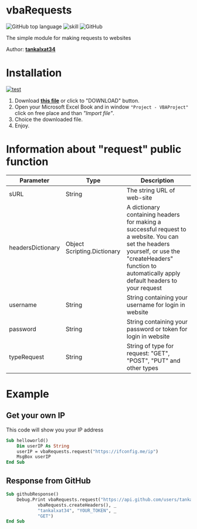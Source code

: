 # vbaRequests
![GitHub top language](https://img.shields.io/github/languages/top/tankalxat34/vbaRequests)
![skill](https://img.shields.io/badge/Microsoft%20Excel%20VBA-107C41?logo=microsoft&logoColor=white)
![GitHub](https://img.shields.io/github/license/tankalxat34/vbaRequests?logo=github&logoColor=white)

The simple module for making requests to websites

Author: **[tankalxat34](https://github.com/tankalxat34)**

# Installation
[![test](https://img.shields.io/badge/-download-brightgreen?style=for-the-badge)](https://github.com/tankalxat34/vbaRequests/raw/main/vbaRequests.bas)

1. Download **[this file](https://github.com/tankalxat34/vbaRequests/raw/main/vbaRequests.bas)** or click to "DOWNLOAD" button.
2. Open your Microsoft Excel Book and in window `"Project - VBAProject"` click on free place and than *"Import file"*.
3. Choice the downloaded file.
4. Enjoy.

# Information about "request" public function

|     Parameter     |            Type             |                                  Description                                  |
|-------------------|-----------------------------|-------------------------------------------------------------------------------|
| sURL              | String                      | The string URL of web-site                                                    |
| headersDictionary | Object Scripting.Dictionary | A dictionary containing headers for making a successful request to a website. You can set the headers yourself, or use the "createHeaders" function to automatically apply default headers to your request                                             |
| username          | String                      | String containing your username for login in website                          |
| password          | String                      | String containing your password or token for login in website                 |
| typeRequest       | String                      | String of type for request: "GET", "POST", "PUT" and other types              |

# Example
## Get your own IP
This code will show you your IP address
```vb
Sub helloworld()
    Dim userIP As String
    userIP = vbaRequests.request("https://ifconfig.me/ip")
    MsgBox userIP
End Sub
```

## Response from GitHub
```vb
Sub githubResponse()
    Debug.Print vbaRequests.request("https://api.github.com/users/tankalxat34", _
            vbaRequests.createHeaders(), _
            "tankalxat34", "YOUR_TOKEN", _
            "GET")
End Sub
```
